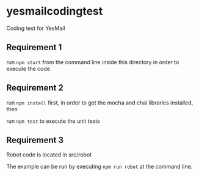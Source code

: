 # yesmailcodingtest
Coding test for YesMail


## Requirement 1
run `npm start` from the command line inside this directory in order to execute the code

## Requirement 2
run `npm install` first, in order to get the mocha and chai libraries installed, then

run `npm test` to execute the unit tests

## Requirement 3
Robot code is located in src/robot

The example can be run by executing `npm run robot` at the command line.
